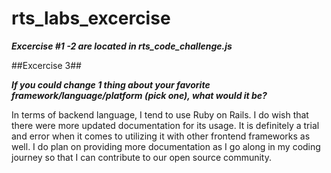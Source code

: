 # rts_labs_excercise

***Excercise #1 -2 are located in rts_code_challenge.js***


##Excercise 3##

***If you could change 1 thing about your favorite framework/language/platform (pick one), what would it be?***

In terms of backend language, I tend to use Ruby on Rails. I do wish that there were more updated documentation for its usage. It is definitely a trial and error when it comes to utilizing it with other frontend frameworks as well. I do plan on providing more documentation as I go along in my coding journey so that I can contribute to our open source community.